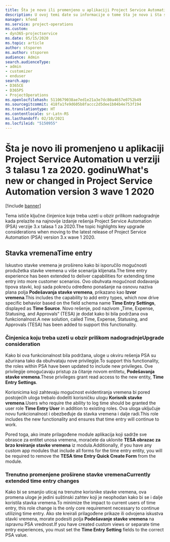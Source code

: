 ```yaml
---
title: Šta je novo ili promenjeno u aplikaciji Project Service Automation u verziji 3.x talasu 1 za 2020. godinu
description: U ovoj temi date su informacije o tome šta je novo i šta se promenilo u rešenju Project Service Automation u verziji 3 talasu 1 za 2020.
manager: kfend
ms.service: project-operations
ms.custom:
- dyn365-projectservice
ms.date: 05/15/2020
ms.topic: article
author: stsporen
ms.author: stsporen
audience: Admin
search.audienceType:
- admin
- customizer
- enduser
search.app:
- D365CE
- D365PS
- ProjectOperations
ms.openlocfilehash: 5110679038ae7ed1e21a3e7dc80a4657e0752b49
ms.sourcegitcommit: 418fa1fe9d605b8faccc2d5dee1b04b4e753f194
ms.translationtype: HT
ms.contentlocale: sr-Latn-RS
ms.lasthandoff: 02/10/2021
ms.locfileid: "5150955"
---
```

# <a name="whats-new-or-changed-in-project-service-automation-version-3-wave-1-2020"></a><span data-ttu-id="9b1c1-103">Šta je novo ili promenjeno u aplikaciji Project Service Automation u verziji 3 talasu 1 za 2020. godinu</span><span class="sxs-lookup"><span data-stu-id="9b1c1-103">What's new or changed in Project Service Automation version 3 wave 1 2020</span></span>

[!include [banner](../includes/psa-now-project-operations.md)]

<span data-ttu-id="9b1c1-104">Tema ističe ključne činjenice koje treba uzeti u obzir prilikom nadogradnje kada prelazite na najnovije izdanje rešenja Project Service Automation (PSA) verzije 3.x talasa 1 za 2020.</span><span class="sxs-lookup"><span data-stu-id="9b1c1-104">The topic highlights key upgrade considerations when moving to the latest release of Project Service Automation (PSA) version 3.x wave 1 2020.</span></span>

## <a name="time-entry"></a><span data-ttu-id="9b1c1-105">Stavka vremena</span><span class="sxs-lookup"><span data-stu-id="9b1c1-105">Time entry</span></span>
<span data-ttu-id="9b1c1-106">Iskustvo stavke vremena je prošireno kako bi isporučilo mogućnosti produžetka stavke vremena u više scenarija klijenata.</span><span class="sxs-lookup"><span data-stu-id="9b1c1-106">The time entry experience has been extended to deliver capabilities for extending time entry into more customer scenarios.</span></span> <span data-ttu-id="9b1c1-107">Ovo obuhvata mogućnost dodavanja tipova stavki, koji sada pokreću određeno ponašanje na osnovu naziva plana polja **Podešavanja stavke vremena**, prikazano kao **Izvor vremena**.</span><span class="sxs-lookup"><span data-stu-id="9b1c1-107">This includes the capability to add entry types, which now drive specific behavior based on the field schema name **Time Entry Settings**, displayed as **Time Source**.</span></span> <span data-ttu-id="9b1c1-108">Novo rešenje, pod nazivom „Time, Expense, Statusing, and Approvals“ (TESA) je dodat kako bi bila podržana ova funkcionalnost.</span><span class="sxs-lookup"><span data-stu-id="9b1c1-108">A new solution, called Time, Expense, Statusing, and Approvals (TESA) has been added to support this functionality.</span></span>

### <a name="upgrade-consideration"></a><span data-ttu-id="9b1c1-109">Činjenica koju treba uzeti u obzir prilikom nadogradnje</span><span class="sxs-lookup"><span data-stu-id="9b1c1-109">Upgrade consideration</span></span>
<span data-ttu-id="9b1c1-110">Kako bi ova funkcionalnost bila podržana, uloge u okviru rešenja PSA su ažurirana tako da obuhvataju nove privilegije.</span><span class="sxs-lookup"><span data-stu-id="9b1c1-110">To support this functionality, the roles within PSA have been updated to include new privileges.</span></span> <span data-ttu-id="9b1c1-111">Ove privilegije omogućavaju pristup za čitanje novom entitetu, **Podešavanja stavke vremena**.</span><span class="sxs-lookup"><span data-stu-id="9b1c1-111">These privileges grant read access to the new entity, **Time Entry Settings**.</span></span>

<span data-ttu-id="9b1c1-112">Korisnicima koji zahtevaju mogućnost evidentiranja vremena bi pored postojećih uloga trebalo dodeliti korisničku ulogu **Korisnik stavke vremena**.</span><span class="sxs-lookup"><span data-stu-id="9b1c1-112">Users who require the ability to log time should be granted the user role **Time Entry User** in addition to existing roles.</span></span> <span data-ttu-id="9b1c1-113">Ova uloga uključuje novu funkcionalnost i obezbeđuje da stavka vremena i dalje radi.</span><span class="sxs-lookup"><span data-stu-id="9b1c1-113">This role includes the new functionality and ensures that time entry will continue to work.</span></span>

<span data-ttu-id="9b1c1-114">Pored toga, ako imate prilagođene module aplikacija koji sadrže sve obrasce za entitet unosa vremena, moraćete da uklonite **TESA obrazac za brzo kreiranje stavke vremena** iz modula.</span><span class="sxs-lookup"><span data-stu-id="9b1c1-114">Additionally, if you have any custom app modules that include all forms for the time entry entity, you will be required to remove the **TESA time Entry Quick Create Form** from the module.</span></span>

### <a name="currently-extended-time-entry-changes"></a><span data-ttu-id="9b1c1-115">Trenutno promenjene proširene stavke vremena</span><span class="sxs-lookup"><span data-stu-id="9b1c1-115">Currently extended time entry changes</span></span>
<span data-ttu-id="9b1c1-116">Kako bi se smanjio uticaj na trenutne korisnike stavke vremena, ova promena uloge je jedini suštinski zahtev koji je neophodan kako bi se i dalje koristila stavka vremena.</span><span class="sxs-lookup"><span data-stu-id="9b1c1-116">To minimize the impact to current users of time entry, this role change is the only core requirement necessary to continue utilizing time entry.</span></span> <span data-ttu-id="9b1c1-117">Ako ste kreirali prilagođene prikaze ili odvojena iskustva stavki vremena, morate podesiti polja **Podešavanje stavke vremena** na ispravnu PSA vrednost.</span><span class="sxs-lookup"><span data-stu-id="9b1c1-117">If you have created custom views or separate time entry experiences, you must set the **Time Entry Setting** fields to the correct PSA value.</span></span>
